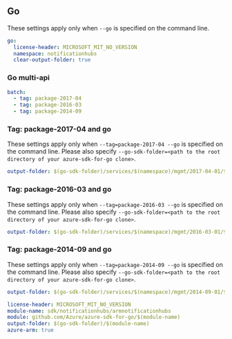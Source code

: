 ## Go

These settings apply only when `--go` is specified on the command line.

``` yaml $(go) && !$(track2)
go:
  license-header: MICROSOFT_MIT_NO_VERSION
  namespace: notificationhubs
  clear-output-folder: true
```

### Go multi-api

``` yaml $(go) && !$(track2) && $(multiapi)
batch:
  - tag: package-2017-04
  - tag: package-2016-03
  - tag: package-2014-09
```

### Tag: package-2017-04 and go

These settings apply only when `--tag=package-2017-04 --go` is specified on the command line.
Please also specify `--go-sdk-folder=<path to the root directory of your azure-sdk-for-go clone>`.

``` yaml $(tag) == 'package-2017-04' && $(go)
output-folder: $(go-sdk-folder)/services/$(namespace)/mgmt/2017-04-01/$(namespace)
```

### Tag: package-2016-03 and go

These settings apply only when `--tag=package-2016-03 --go` is specified on the command line.
Please also specify `--go-sdk-folder=<path to the root directory of your azure-sdk-for-go clone>`.

``` yaml $(tag) == 'package-2016-03' && $(go)
output-folder: $(go-sdk-folder)/services/$(namespace)/mgmt/2016-03-01/$(namespace)
```

### Tag: package-2014-09 and go

These settings apply only when `--tag=package-2014-09 --go` is specified on the command line.
Please also specify `--go-sdk-folder=<path to the root directory of your azure-sdk-for-go clone>`.

``` yaml $(tag) == 'package-2014-09' && $(go)
output-folder: $(go-sdk-folder)/services/$(namespace)/mgmt/2014-09-01/$(namespace)
```
```yaml $(go) && $(track2)
license-header: MICROSOFT_MIT_NO_VERSION
module-name: sdk/notificationhubs/armnotificationhubs
module: github.com/Azure/azure-sdk-for-go/$(module-name)
output-folder: $(go-sdk-folder)/$(module-name)
azure-arm: true
```

